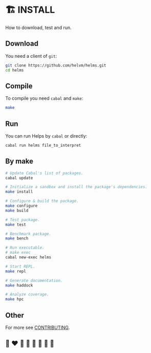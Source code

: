 # 🏗️ INSTALL

How to download, test and run.

## Download

You need a client of `git`:
```bash
git clone https://github.com/helvm/helms.git
cd helms
```

## Compile

To compile you need `cabal` and `make`:
```bash
make
```

## Run

You can run Helps by `cabal` or directly:
```bash
cabal run helms file_to_interpret
```

## By make

```bash
# Update Cabal's list of packages.
cabal update

# Initialize a sandbox and install the package's dependencies.
make install

# Configure & build the package.
make configure
make build

# Test package.
make test

# Benchmark package.
make bench

# Run executable.
# make exec
cabal new-exec helms

# Start REPL.
make repl

# Generate documentation.
make haddock

# Analyze coverage.
make hpc
```

## Other

For more see [CONTRIBUTING](CONTRIBUTING.md).

## 🌈 ❤️ 💛 💚 💙 🤍 🖤 🦄
